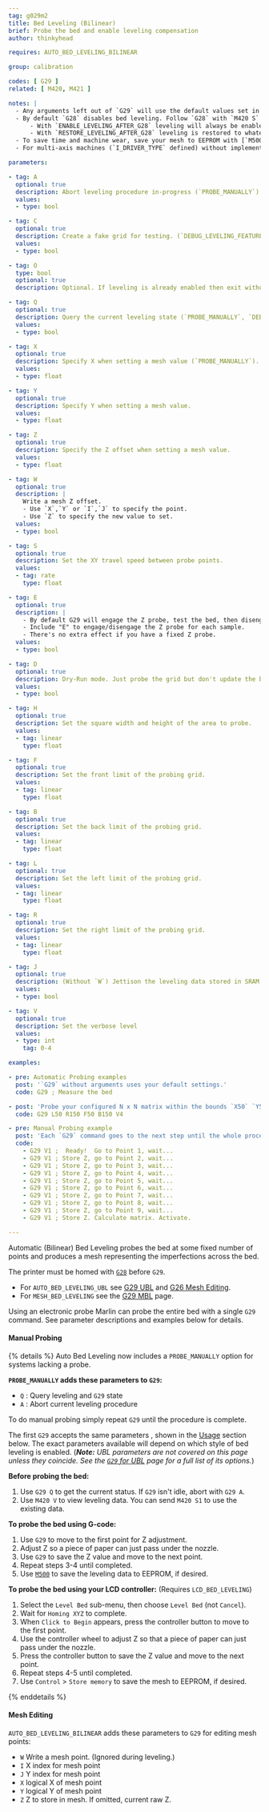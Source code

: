 ```yaml
---
tag: g029m2
title: Bed Leveling (Bilinear)
brief: Probe the bed and enable leveling compensation
author: thinkyhead

requires: AUTO_BED_LEVELING_BILINEAR

group: calibration

codes: [ G29 ]
related: [ M420, M421 ]

notes: |
  - Any arguments left out of `G29` will use the default values set in `Configuration.h`.
  - By default `G28` disables bed leveling. Follow `G28` with `M420 S` to turn leveling on.
      - With `ENABLE_LEVELING_AFTER_G28` leveling will always be enabled after `G28`.
      - With `RESTORE_LEVELING_AFTER_G28` leveling is restored to whatever state it was in before `G28`.
  - To save time and machine wear, save your mesh to EEPROM with [`M500`](/docs/gcode/M500.html) and in your slicer's "Starting G-code" replace `G29` with `M420 S1` to enable your last-saved mesh.
  - For multi-axis machines (`I_DRIVER_TYPE` defined) without implementation of inverse kinematics, bed leveling produces wrong results while the toolhead is not oriented vertical and perpendicular to the bed and must be turned off with `M420 S0`

parameters:

- tag: A
  optional: true
  description: Abort leveling procedure in-progress (`PROBE_MANUALLY`)
  values:
  - type: bool

- tag: C
  optional: true
  description: Create a fake grid for testing. (`DEBUG_LEVELING_FEATURE`)
  values:
  - type: bool

- tag: O
  type: bool
  optional: true
  description: Optional. If leveling is already enabled then exit without leveling. (1.1.9)

- tag: Q
  optional: true
  description: Query the current leveling state (`PROBE_MANUALLY`, `DEBUG_LEVELING_FEATURE`)
  values:
  - type: bool

- tag: X
  optional: true
  description: Specify X when setting a mesh value (`PROBE_MANUALLY`).
  values:
  - type: float

- tag: Y
  optional: true
  description: Specify Y when setting a mesh value.
  values:
  - type: float

- tag: Z
  optional: true
  description: Specify the Z offset when setting a mesh value.
  values:
  - type: float

- tag: W
  optional: true
  description: |
    Write a mesh Z offset.
    - Use `X`,`Y` or `I`,`J` to specify the point.
    - Use `Z` to specify the new value to set.
  values:
  - type: bool

- tag: S
  optional: true
  description: Set the XY travel speed between probe points.
  values:
  - tag: rate
    type: float

- tag: E
  optional: true
  description: |
    - By default G29 will engage the Z probe, test the bed, then disengage.
    - Include "E" to engage/disengage the Z probe for each sample.
    - There's no extra effect if you have a fixed Z probe.
  values:
  - type: bool

- tag: D
  optional: true
  description: Dry-Run mode. Just probe the grid but don't update the bed leveling data
  values:
  - type: bool

- tag: H
  optional: true
  description: Set the square width and height of the area to probe.
  values:
  - tag: linear
    type: float

- tag: F
  optional: true
  description: Set the front limit of the probing grid.
  values:
  - tag: linear
    type: float

- tag: B
  optional: true
  description: Set the back limit of the probing grid.
  values:
  - tag: linear
    type: float

- tag: L
  optional: true
  description: Set the left limit of the probing grid.
  values:
  - tag: linear
    type: float

- tag: R
  optional: true
  description: Set the right limit of the probing grid.
  values:
  - tag: linear
    type: float

- tag: J
  optional: true
  description: (Without `W`) Jettison the leveling data stored in SRAM and turn off leveling compensation. Data in EEPROM is not affected.
  values:
  - type: bool

- tag: V
  optional: true
  description: Set the verbose level
  values:
  - type: int
    tag: 0-4

examples:

- pre: Automatic Probing examples
  post: '`G29` without arguments uses your default settings.'
  code: G29 ; Measure the bed

- post: 'Probe your configured N x N matrix within the bounds `X50` `Y50` to `X150` `Y150` (verbose).'
  code: G29 L50 R150 F50 B150 V4

- pre: Manual Probing example
  post: 'Each `G29` command goes to the next step until the whole procedure is done. The `V1` parameter provides a progress report.'
  code:
    - G29 V1 ;  Ready!  Go to Point 1, wait...
    - G29 V1 ; Store Z, go to Point 2, wait...
    - G29 V1 ; Store Z, go to Point 3, wait...
    - G29 V1 ; Store Z, go to Point 4, wait...
    - G29 V1 ; Store Z, go to Point 5, wait...
    - G29 V1 ; Store Z, go to Point 6, wait...
    - G29 V1 ; Store Z, go to Point 7, wait...
    - G29 V1 ; Store Z, go to Point 8, wait...
    - G29 V1 ; Store Z, go to Point 9, wait...
    - G29 V1 ; Store Z. Calculate matrix. Activate.

---
```


Automatic (Bilinear) Bed Leveling probes the bed at some fixed number of points and produces a mesh representing the imperfections across the bed.

The printer must be homed with [`G28`](/docs/gcode/G028.html) before `G29`.

* For `AUTO_BED_LEVELING_UBL` see [G29 UBL](/docs/gcode/G029-ubl.html) and [G26 Mesh Editing](/docs/gcode/G026.html).
* For `MESH_BED_LEVELING` see the [G29 MBL](/docs/gcode/G029-mbl.html) page.

Using an electronic probe Marlin can probe the entire bed with a single `G29` command. See parameter descriptions and examples below for details.

#### Manual Probing
{% details %}
  Auto Bed Leveling now includes a `PROBE_MANUALLY` option for systems lacking a probe.

  **`PROBE_MANUALLY` adds these parameters to `G29`:**
  - `Q` : Query leveling and `G29` state
  - `A` : Abort current leveling procedure

  To do manual probing simply repeat `G29` until the procedure is complete.

  The first `G29` accepts the same parameters , shown in the [Usage](#usage-g029m2) section below. The exact parameters available will depend on which style of bed leveling is enabled. (***Note:** UBL parameters are not covered on this page unless they coincide. See the [`G29` for UBL](/docs/gcode/G029-ubl.html) page for a full list of its options.*)

  **Before probing the bed:**
  1. Use `G29 Q` to get the current status. If `G29` isn't idle, abort with `G29 A`.
  2. Use `M420 V` to view leveling data. You can send `M420 S1` to use the existing data.

  **To probe the bed using G-code:**
  1. Use `G29` to move to the first point for Z adjustment.
  2. Adjust Z so a piece of paper can just pass under the nozzle.
  3. Use `G29` to save the Z value and move to the next point.
  4. Repeat steps 3-4 until completed.
  5. Use [`M500`](/docs/gcode/M500.html) to save the leveling data to EEPROM, if desired.

  **To probe the bed using your LCD controller:** (Requires `LCD_BED_LEVELING`)

  1. Select the `Level Bed` sub-menu, then choose `Level Bed` (not `Cancel`).
  2. Wait for `Homing XYZ` to complete.
  3. When `Click to Begin` appears, press the controller button to move to the first point.
  4. Use the controller wheel to adjust Z so that a piece of paper can just pass under the nozzle.
  5. Press the controller button to save the Z value and move to the next point.
  6. Repeat steps 4-5 until completed.
  7. Use `Control` > `Store memory` to save the mesh to EEPROM, if desired.

{% enddetails %}

#### Mesh Editing

`AUTO_BED_LEVELING_BILINEAR` adds these parameters to `G29` for editing mesh points:
- `W`  Write a mesh point. (Ignored during leveling.)
- `I`  X index for mesh point
- `J`  Y index for mesh point
- `X`  logical X of mesh point
- `Y`  logical Y of mesh point
- `Z`  Z to store in mesh. If omitted, current raw Z.
